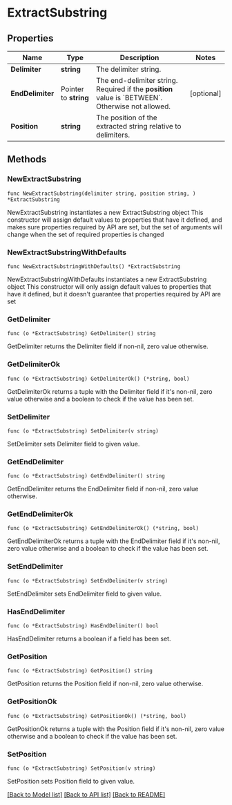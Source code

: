 # ExtractSubstring

## Properties

Name | Type | Description | Notes
------------ | ------------- | ------------- | -------------
**Delimiter** | **string** | The delimiter string. | 
**EndDelimiter** | Pointer to **string** | The end-delimiter string.    Required if the **position** value is &#x60;BETWEEN&#x60;. Otherwise not allowed. | [optional] 
**Position** | **string** | The position of the extracted string relative to delimiters. | 

## Methods

### NewExtractSubstring

`func NewExtractSubstring(delimiter string, position string, ) *ExtractSubstring`

NewExtractSubstring instantiates a new ExtractSubstring object
This constructor will assign default values to properties that have it defined,
and makes sure properties required by API are set, but the set of arguments
will change when the set of required properties is changed

### NewExtractSubstringWithDefaults

`func NewExtractSubstringWithDefaults() *ExtractSubstring`

NewExtractSubstringWithDefaults instantiates a new ExtractSubstring object
This constructor will only assign default values to properties that have it defined,
but it doesn't guarantee that properties required by API are set

### GetDelimiter

`func (o *ExtractSubstring) GetDelimiter() string`

GetDelimiter returns the Delimiter field if non-nil, zero value otherwise.

### GetDelimiterOk

`func (o *ExtractSubstring) GetDelimiterOk() (*string, bool)`

GetDelimiterOk returns a tuple with the Delimiter field if it's non-nil, zero value otherwise
and a boolean to check if the value has been set.

### SetDelimiter

`func (o *ExtractSubstring) SetDelimiter(v string)`

SetDelimiter sets Delimiter field to given value.


### GetEndDelimiter

`func (o *ExtractSubstring) GetEndDelimiter() string`

GetEndDelimiter returns the EndDelimiter field if non-nil, zero value otherwise.

### GetEndDelimiterOk

`func (o *ExtractSubstring) GetEndDelimiterOk() (*string, bool)`

GetEndDelimiterOk returns a tuple with the EndDelimiter field if it's non-nil, zero value otherwise
and a boolean to check if the value has been set.

### SetEndDelimiter

`func (o *ExtractSubstring) SetEndDelimiter(v string)`

SetEndDelimiter sets EndDelimiter field to given value.

### HasEndDelimiter

`func (o *ExtractSubstring) HasEndDelimiter() bool`

HasEndDelimiter returns a boolean if a field has been set.

### GetPosition

`func (o *ExtractSubstring) GetPosition() string`

GetPosition returns the Position field if non-nil, zero value otherwise.

### GetPositionOk

`func (o *ExtractSubstring) GetPositionOk() (*string, bool)`

GetPositionOk returns a tuple with the Position field if it's non-nil, zero value otherwise
and a boolean to check if the value has been set.

### SetPosition

`func (o *ExtractSubstring) SetPosition(v string)`

SetPosition sets Position field to given value.



[[Back to Model list]](../README.md#documentation-for-models) [[Back to API list]](../README.md#documentation-for-api-endpoints) [[Back to README]](../README.md)


